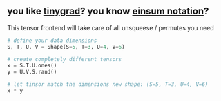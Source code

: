 
## you like [tinygrad](https://github.com/tinygrad/tinygrad)? you know [einsum notation](https://rockt.github.io/2018/04/30/einsum)?

This tensor frontend will take care of all unsqueese / permutes you need


```python
# define your data dimensions
S, T, U, V = Shape(S=5, T=3, U=4, V=6)

# create completely different tensors
x = S.T.U.ones()
y = U.V.S.rand()

# let tinsor match the dimensions new shape: (S=5, T=3, U=4, V=6)
x * y
```
